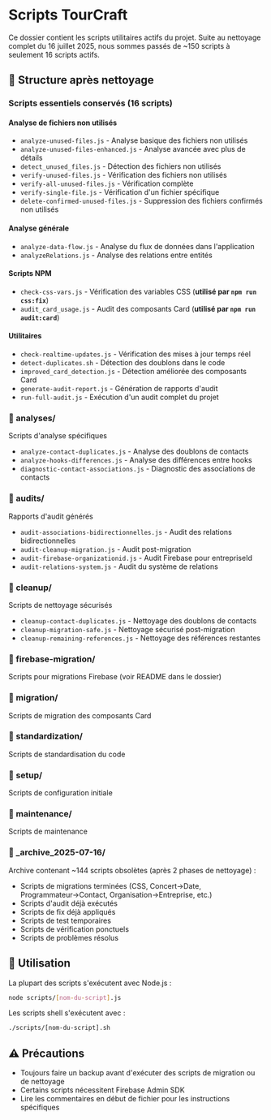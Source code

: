 # Scripts TourCraft

Ce dossier contient les scripts utilitaires actifs du projet. Suite au nettoyage complet du 16 juillet 2025, nous sommes passés de ~150 scripts à seulement 16 scripts actifs.

## 📂 Structure après nettoyage

### Scripts essentiels conservés (16 scripts)

#### Analyse de fichiers non utilisés
- `analyze-unused-files.js` - Analyse basique des fichiers non utilisés
- `analyze-unused-files-enhanced.js` - Analyse avancée avec plus de détails
- `detect_unused_files.js` - Détection des fichiers non utilisés
- `verify-unused-files.js` - Vérification des fichiers non utilisés
- `verify-all-unused-files.js` - Vérification complète
- `verify-single-file.js` - Vérification d'un fichier spécifique
- `delete-confirmed-unused-files.js` - Suppression des fichiers confirmés non utilisés

#### Analyse générale
- `analyze-data-flow.js` - Analyse du flux de données dans l'application
- `analyzeRelations.js` - Analyse des relations entre entités

#### Scripts NPM
- `check-css-vars.js` - Vérification des variables CSS (**utilisé par `npm run css:fix`**)
- `audit_card_usage.js` - Audit des composants Card (**utilisé par `npm run audit:card`**)

#### Utilitaires
- `check-realtime-updates.js` - Vérification des mises à jour temps réel
- `detect-duplicates.sh` - Détection des doublons dans le code
- `improved_card_detection.js` - Détection améliorée des composants Card
- `generate-audit-report.js` - Génération de rapports d'audit
- `run-full-audit.js` - Exécution d'un audit complet du projet

### 📁 analyses/
Scripts d'analyse spécifiques
- `analyze-contact-duplicates.js` - Analyse des doublons de contacts
- `analyze-hooks-differences.js` - Analyse des différences entre hooks
- `diagnostic-contact-associations.js` - Diagnostic des associations de contacts

### 📁 audits/
Rapports d'audit générés
- `audit-associations-bidirectionnelles.js` - Audit des relations bidirectionnelles
- `audit-cleanup-migration.js` - Audit post-migration
- `audit-firebase-organizationid.js` - Audit Firebase pour entrepriseId
- `audit-relations-system.js` - Audit du système de relations

### 📁 cleanup/
Scripts de nettoyage sécurisés
- `cleanup-contact-duplicates.js` - Nettoyage des doublons de contacts
- `cleanup-migration-safe.js` - Nettoyage sécurisé post-migration
- `cleanup-remaining-references.js` - Nettoyage des références restantes

### 📁 firebase-migration/
Scripts pour migrations Firebase (voir README dans le dossier)

### 📁 migration/
Scripts de migration des composants Card

### 📁 standardization/
Scripts de standardisation du code

### 📁 setup/
Scripts de configuration initiale

### 📁 maintenance/
Scripts de maintenance

### 📁 _archive_2025-07-16/
Archive contenant ~144 scripts obsolètes (après 2 phases de nettoyage) :
- Scripts de migrations terminées (CSS, Concert→Date, Programmateur→Contact, Organisation→Entreprise, etc.)
- Scripts d'audit déjà exécutés
- Scripts de fix déjà appliqués
- Scripts de test temporaires
- Scripts de vérification ponctuels
- Scripts de problèmes résolus

## 📝 Utilisation

La plupart des scripts s'exécutent avec Node.js :
```bash
node scripts/[nom-du-script].js
```

Les scripts shell s'exécutent avec :
```bash
./scripts/[nom-du-script].sh
```

## ⚠️ Précautions

- Toujours faire un backup avant d'exécuter des scripts de migration ou de nettoyage
- Certains scripts nécessitent Firebase Admin SDK
- Lire les commentaires en début de fichier pour les instructions spécifiques